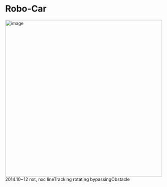 # Robo-Car

<img width="500" alt="image" src="https://user-images.githubusercontent.com/26247241/190324353-ff9af548-5110-4628-a61c-98382a98f2b9.png">



<timespent>
2014.10~12


<tech>
nxt, nxc


<functions>
lineTracking
rotating
bypassingObstacle

